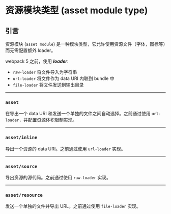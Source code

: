 # 资源模块类型 (asset module type)

## 引言

资源模块 (`asset module`) 是一种模块类型，它允许使用资源文件（字体，图标等）而无需配置额外 loader。

webpack 5 之前，使用 **_loader_**:

- `raw-loader` 将文件导入为字符串
- `url-loader` 将文件作为 data URI 内联到 bundle 中
- `file-loader` 将文件发送到输出目录

---

### `asset`

在导出一个 data URI 和发送一个单独的文件之间自动选择。之前通过使用 `url-loader`，并配置资源体积限制实现。

---

### `asset/inline`

导出一个资源的 data URI。之前通过使用 `url-loader` 实现。

---

### `asset/source`

导出资源的源代码。之前通过使用 `raw-loader` 实现。

---

### `asset/resource`

发送一个单独的文件并导出 URL。之前通过使用 `file-loader` 实现。
